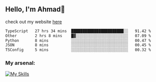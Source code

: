
## Hello, I'm Ahmad👋

check out my website [here](https://ahmadalwi.com/)

<!--START_SECTION:waka-->

```txt
TypeScript   27 hrs 34 mins  ███████████████████████░░   91.42 %
Other        2 hrs 8 mins    █▓░░░░░░░░░░░░░░░░░░░░░░░   07.09 %
Python       8 mins          ░░░░░░░░░░░░░░░░░░░░░░░░░   00.47 %
JSON         8 mins          ░░░░░░░░░░░░░░░░░░░░░░░░░   00.45 %
TSConfig     5 mins          ░░░░░░░░░░░░░░░░░░░░░░░░░   00.32 %
```

<!--END_SECTION:waka-->

### My arsenal:

[![My Skills](https://skillicons.dev/icons?i=js,ts,py,go,react,nextjs,svelte,nodejs,django,tailwind,html,css,sass,firebase,mongodb,postgres,mysql,redis,git,github,docker,vscode,figma,godot)](https://skillicons.dev)
